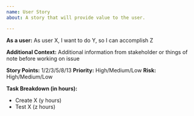 ```yaml
---
name: User Story
about: A story that will provide value to the user.

---
```


**As a user:**
As user X, I want to do Y, so I can accomplish Z

**Additional Context:**
Additional information from stakeholder or things of note before working on issue

**Story Points:** 1/2/3/5/8/13
**Priority:** High/Medium/Low
**Risk:** High/Medium/Low 

**Task Breakdown (in hours):**
- Create X (y hours)
- Test X (z hours)

